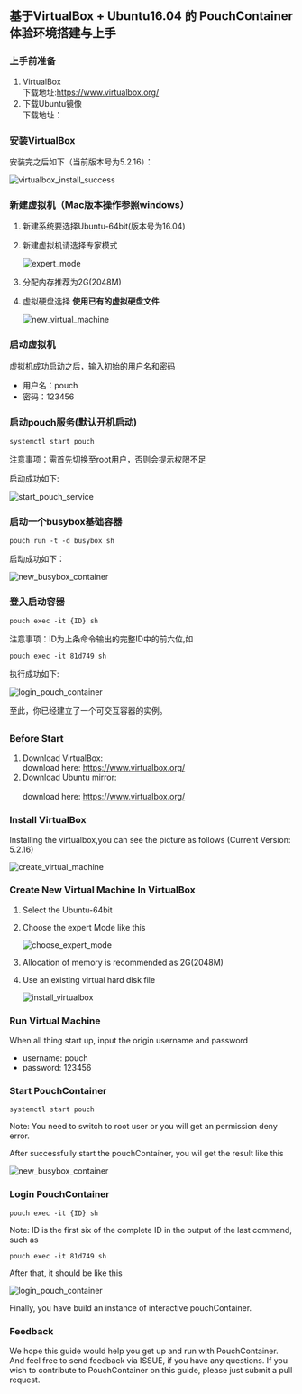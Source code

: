## 基于VirtualBox + Ubuntu16.04 的 PouchContainer 体验环境搭建与上手
### 上手前准备
1. VirtualBox </br>
  下载地址:https://www.virtualbox.org/
2. 下载Ubuntu镜像 </br>
  下载地址：
### 安装VirtualBox
安装完之后如下（当前版本号为5.2.16）：

![virtualbox_install_success](https://user-images.githubusercontent.com/16412949/43075642-ee1277c4-8eb3-11e8-8468-e7dd6f89a519.jpg)

### 新建虚拟机（Mac版本操作参照windows）
1. 新建系统要选择Ubuntu-64bit(版本号为16.04)
2. 新建虚拟机请选择专家模式

    ![expert_mode](https://user-images.githubusercontent.com/16412949/43078120-1956fccc-8ebc-11e8-97ee-b634893f0435.jpg)

3. 分配内存推荐为2G(2048M)
4. 虚拟硬盘选择 **使用已有的虚拟硬盘文件** </br>

    ![new_virtual_machine](https://user-images.githubusercontent.com/16412949/43075975-25046d90-8eb5-11e8-8687-c588d2396d21.jpg)

### 启动虚拟机
  虚拟机成功启动之后，输入初始的用户名和密码
  + 用户名：pouch
  + 密码：123456

### 启动pouch服务(默认开机启动)

  ```
  systemctl start pouch
  ```

  注意事项：需首先切换至root用户，否则会提示权限不足

  启动成功如下:

  ![start_pouch_service](https://user-images.githubusercontent.com/16412949/43077720-e7ad3796-8eba-11e8-978a-26be58989c80.PNG)

### 启动一个busybox基础容器

  ```
  pouch run -t -d busybox sh
  ```

  启动成功如下：

  ![new_busybox_container](https://user-images.githubusercontent.com/16412949/43078533-539592b2-8ebd-11e8-8254-66aa56f12775.PNG)

### 登入启动容器

  ```
  pouch exec -it {ID} sh
  ```

  注意事项：ID为上条命令输出的完整ID中的前六位,如

  ```
  pouch exec -it 81d749 sh
  ```

  执行成功如下:

  ![login_pouch_container](https://user-images.githubusercontent.com/16412949/43078850-2ab70938-8ebe-11e8-8c39-bbf9121f7dfb.PNG)

  至此，你已经建立了一个可交互容器的实例。

##
### Before Start
  1. Download VirtualBox: </br>
    download here: https://www.virtualbox.org/
  2. Download Ubuntu mirror: </br>  
    download here: https://www.virtualbox.org/

### Install VirtualBox
Installing the virtualbox,you can see the picture as follows (Current Version: 5.2.16)

![create_virtual_machine](https://user-images.githubusercontent.com/16412949/43110939-36cdadcc-8f21-11e8-9885-b753198d88f4.jpg)

### Create New Virtual Machine In VirtualBox
1. Select the Ubuntu-64bit
2. Choose the expert Mode like this

    ![choose_expert_mode](https://user-images.githubusercontent.com/16412949/43111016-aa1b2de0-8f21-11e8-9f29-de836d764583.jpg)

3. Allocation of memory is recommended as 2G(2048M)
4. Use an existing virtual hard disk file

    ![install_virtualbox](https://user-images.githubusercontent.com/16412949/43110952-484f870a-8f21-11e8-84c3-38a45957ee7b.jpg)

### Run Virtual Machine
When all thing start up, input the origin username and password
+ username: pouch
+ password: 123456

### Start PouchContainer

```
systemctl start pouch
```

Note: You need to switch to root user or you will get an permission deny error.

After successfully start the pouchContainer, you wil get the result like this

![new_busybox_container](https://user-images.githubusercontent.com/16412949/43078533-539592b2-8ebd-11e8-8254-66aa56f12775.PNG)

### Login PouchContainer

```
pouch exec -it {ID} sh
```

Note: ID is the first six of the complete ID in the output of the last command, such as

```
pouch exec -it 81d749 sh
```

After that, it should be like this

![login_pouch_container](https://user-images.githubusercontent.com/16412949/43078850-2ab70938-8ebe-11e8-8c39-bbf9121f7dfb.PNG)

Finally, you have build an instance of interactive pouchContainer.

### Feedback
We hope this guide would help you get up and run with PouchContainer. And feel free to send feedback via ISSUE, if you have any questions. If you wish to contribute to PouchContainer on this guide, please just submit a pull request.
